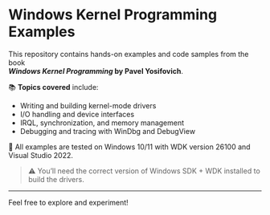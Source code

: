 # Windows Kernel Programming Examples

This repository contains hands-on examples and code samples from the book  
**_Windows Kernel Programming_ by Pavel Yosifovich**.

📚 **Topics covered** include:
- Writing and building kernel-mode drivers
- I/O handling and device interfaces
- IRQL, synchronization, and memory management
- Debugging and tracing with WinDbg and DebugView

🧱 All examples are tested on Windows 10/11 with WDK version 26100 and Visual Studio 2022.

> ⚠️ You’ll need the correct version of Windows SDK + WDK installed to build the drivers.

---

Feel free to explore and experiment!